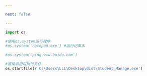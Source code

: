```yaml
---

next: false

---
```




<BlogInfo id="719"/>

```python
import os

#使用os.system运行程序
#os.system('notepad.exe') #运行记事本

#os.system('ping www.baidu.com')

#直接调用可执行文件
os.startfile(r'C:\Users\LLL\Desktop\dist\Student_Manage.exe')
```



<ActionBox />
